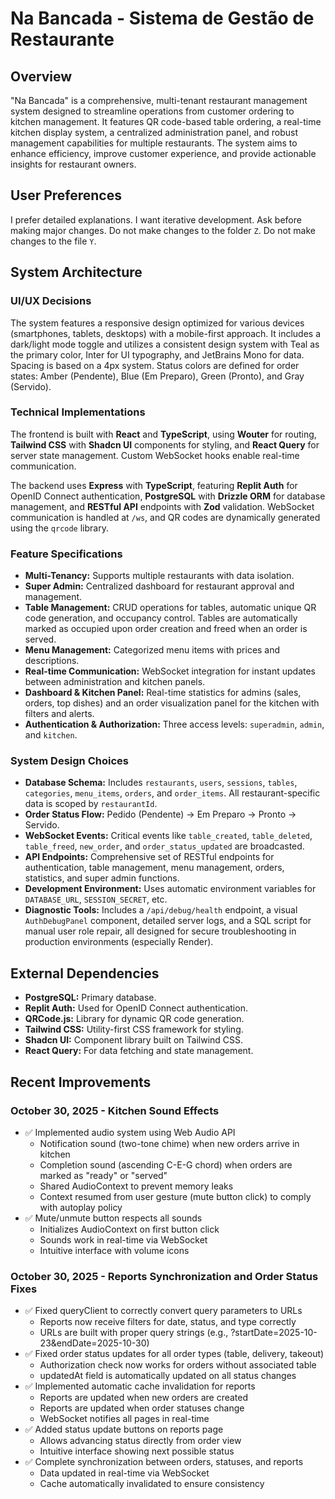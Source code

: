 # Na Bancada - Sistema de Gestão de Restaurante

## Overview
"Na Bancada" is a comprehensive, multi-tenant restaurant management system designed to streamline operations from customer ordering to kitchen management. It features QR code-based table ordering, a real-time kitchen display system, a centralized administration panel, and robust management capabilities for multiple restaurants. The system aims to enhance efficiency, improve customer experience, and provide actionable insights for restaurant owners.

## User Preferences
I prefer detailed explanations.
I want iterative development.
Ask before making major changes.
Do not make changes to the folder `Z`.
Do not make changes to the file `Y`.

## System Architecture

### UI/UX Decisions
The system features a responsive design optimized for various devices (smartphones, tablets, desktops) with a mobile-first approach. It includes a dark/light mode toggle and utilizes a consistent design system with Teal as the primary color, Inter for UI typography, and JetBrains Mono for data. Spacing is based on a 4px system. Status colors are defined for order states: Amber (Pendente), Blue (Em Preparo), Green (Pronto), and Gray (Servido).

### Technical Implementations
The frontend is built with **React** and **TypeScript**, using **Wouter** for routing, **Tailwind CSS** with **Shadcn UI** components for styling, and **React Query** for server state management. Custom WebSocket hooks enable real-time communication.

The backend uses **Express** with **TypeScript**, featuring **Replit Auth** for OpenID Connect authentication, **PostgreSQL** with **Drizzle ORM** for database management, and **RESTful API** endpoints with **Zod** validation. WebSocket communication is handled at `/ws`, and QR codes are dynamically generated using the `qrcode` library.

### Feature Specifications
- **Multi-Tenancy:** Supports multiple restaurants with data isolation.
- **Super Admin:** Centralized dashboard for restaurant approval and management.
- **Table Management:** CRUD operations for tables, automatic unique QR code generation, and occupancy control. Tables are automatically marked as occupied upon order creation and freed when an order is served.
- **Menu Management:** Categorized menu items with prices and descriptions.
- **Real-time Communication:** WebSocket integration for instant updates between administration and kitchen panels.
- **Dashboard & Kitchen Panel:** Real-time statistics for admins (sales, orders, top dishes) and an order visualization panel for the kitchen with filters and alerts.
- **Authentication & Authorization:** Three access levels: `superadmin`, `admin`, and `kitchen`.

### System Design Choices
- **Database Schema:** Includes `restaurants`, `users`, `sessions`, `tables`, `categories`, `menu_items`, `orders`, and `order_items`. All restaurant-specific data is scoped by `restaurantId`.
- **Order Status Flow:** Pedido (Pendente) → Em Preparo → Pronto → Servido.
- **WebSocket Events:** Critical events like `table_created`, `table_deleted`, `table_freed`, `new_order`, and `order_status_updated` are broadcasted.
- **API Endpoints:** Comprehensive set of RESTful endpoints for authentication, table management, menu management, orders, statistics, and super admin functions.
- **Development Environment:** Uses automatic environment variables for `DATABASE_URL`, `SESSION_SECRET`, etc.
- **Diagnostic Tools:** Includes a `/api/debug/health` endpoint, a visual `AuthDebugPanel` component, detailed server logs, and a SQL script for manual user role repair, all designed for secure troubleshooting in production environments (especially Render).

## External Dependencies
- **PostgreSQL:** Primary database.
- **Replit Auth:** Used for OpenID Connect authentication.
- **QRCode.js:** Library for dynamic QR code generation.
- **Tailwind CSS:** Utility-first CSS framework for styling.
- **Shadcn UI:** Component library built on Tailwind CSS.
- **React Query:** For data fetching and state management.

## Recent Improvements

### October 30, 2025 - Kitchen Sound Effects
- ✅ Implemented audio system using Web Audio API
  - Notification sound (two-tone chime) when new orders arrive in kitchen
  - Completion sound (ascending C-E-G chord) when orders are marked as "ready" or "served"
  - Shared AudioContext to prevent memory leaks
  - Context resumed from user gesture (mute button click) to comply with autoplay policy
- ✅ Mute/unmute button respects all sounds
  - Initializes AudioContext on first button click
  - Sounds work in real-time via WebSocket
  - Intuitive interface with volume icons

### October 30, 2025 - Reports Synchronization and Order Status Fixes
- ✅ Fixed queryClient to correctly convert query parameters to URLs
  - Reports now receive filters for date, status, and type correctly
  - URLs are built with proper query strings (e.g., ?startDate=2025-10-23&endDate=2025-10-30)
- ✅ Fixed order status updates for all order types (table, delivery, takeout)
  - Authorization check now works for orders without associated table
  - updatedAt field is automatically updated on all status changes
- ✅ Implemented automatic cache invalidation for reports
  - Reports are updated when new orders are created
  - Reports are updated when order statuses change
  - WebSocket notifies all pages in real-time
- ✅ Added status update buttons on reports page
  - Allows advancing status directly from order view
  - Intuitive interface showing next possible status
- ✅ Complete synchronization between orders, statuses, and reports
  - Data updated in real-time via WebSocket
  - Cache automatically invalidated to ensure consistency
